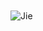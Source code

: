 
<br />

<br />

<img src="https://img.shields.io/badge/-Jie-Jie" alt="Jie" />

<br />

<br />

<br />
